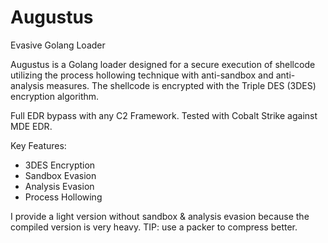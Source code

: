 # Augustus
Evasive Golang Loader


Augustus is a Golang loader designed for a secure execution of shellcode utilizing the process hollowing technique with anti-sandbox and anti-analysis measures. 
The shellcode is encrypted with the Triple DES (3DES) encryption algorithm.

Full EDR bypass with any C2 Framework. Tested with Cobalt Strike against MDE EDR.


Key Features:
- 3DES Encryption
- Sandbox Evasion
- Analysis Evasion
- Process Hollowing



I provide a light version without sandbox & analysis evasion because the compiled version is very heavy. TIP: use a packer to compress better.

